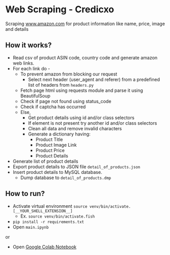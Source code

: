 # Web Scraping - Credicxo
Scraping www.amazon.com for product information like name, price, image and details

## How it works?
- Read csv of product ASIN code, country code and generate amazon web links.
- For each link do -
  - To prevent amazon from blocking our request
    - Select next header (user_agent and referer) from a predefined list of headers from `headers.py`
  - Fetch page html using requests module and parse it using BeautifulSoup
  - Check if page not found using status_code
  - Check if captcha has occurred
  - Else,
    - Get product details using id and/or class selectors
    - If element is not present try another id and/or class selectors
    - Clean all data and remove invalid characters
    - Generate a dictionary having:
      - Product Title
      - Product Image Link
      - Product Price
      - Product Details
- Generate list of product details
- Export product details to JSON file `detail_of_products.json`
- Insert product details to MySQL database. 
  - Dump database to `detail_of_products.dmp`

## How to run?
- Activate virtual environment `source venv/bin/activate.[__YOUR_SHELL_EXTENSION__]`
  - Ex. `source venv/bin/activate.fish`
- `pip install -r requirements.txt`
- Open `main.ipynb`

or

- Open [Google Colab Notebook](https://colab.research.google.com/drive/18YtUbh9oqM98Wfm1dGnScxWG7X3C_1MX?usp=sharing)